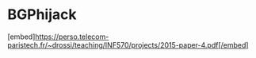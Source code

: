 # BGPhijack

[embed]https://perso.telecom-paristech.fr/~drossi/teaching/INF570/projects/2015-paper-4.pdf[/embed]

